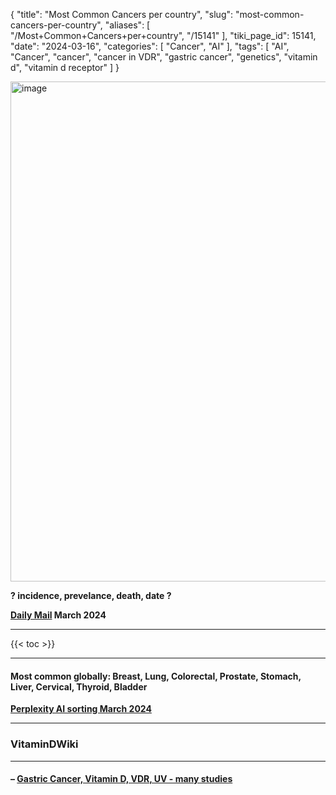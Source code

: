 {
    "title": "Most Common Cancers per country",
    "slug": "most-common-cancers-per-country",
    "aliases": [
        "/Most+Common+Cancers+per+country",
        "/15141"
    ],
    "tiki_page_id": 15141,
    "date": "2024-03-16",
    "categories": [
        "Cancer",
        "AI"
    ],
    "tags": [
        "AI",
        "Cancer",
        "cancer",
        "cancer in VDR",
        "gastric cancer",
        "genetics",
        "vitamin d",
        "vitamin d receptor"
    ]
}


<img src="https://d1bk1kqxc0sym.cloudfront.net/attachments/png/common-cancer-per-country.png" alt="image" width="800">

 **? incidence, prevelance, death, date ?** 

 **[Daily Mail](https://www.dailymail.co.uk/health/article-13197079/cancer-epidemic-young-people-america-uk-india-south-africa.html?utm_source=substack&utm_medium=email) March 2024** 

---

{{< toc >}}

---

#### Most common globally: Breast, Lung, Colorectal, Prostate, Stomach, Liver, Cervical, Thyroid, Bladder

 **[Perplexity AI sorting March 2024](https://www.perplexity.ai/search/what-are-the-eNtVU3jKQyi06FtibbC2XA)** 

---

### VitaminDWiki

---

#### – [Gastric Cancer, Vitamin D, VDR, UV - many studies](/posts/gastric-cancer-vitamin-d-vdr-uv-many-studies)

<!-- ~tc~ (alias(Most common cause of Cancer  - world map)) ~/tc~ -->

<!-- ~tc~ (alias(Most common cause of Cancer - world map)) ~/tc~ -->